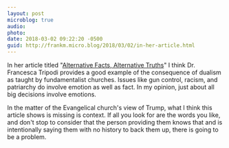 ```yaml
---
layout: post
microblog: true
audio: 
photo: 
date: 2018-03-02 09:22:20 -0500
guid: http://frankm.micro.blog/2018/03/02/in-her-article.html
---
```

In her article titled "[Alternative Facts, Alternative Truths](https://points.datasociety.net/alternative-facts-alternative-truths-ab9d446b06c)" I think Dr. Francesca Tripodi provides a good example of the consequence of dualism as taught by fundamentalist churches. Issues like gun control, racism, and patriarchy do involve emotion as well as fact. In my opinion, just about all big decisions involve emotions. 

In the matter of the Evangelical church's view of Trump, what I think this article shows is missing is context. If all you look for are the words you like, and don't stop to consider that the person providing them knows that and is intentionally saying them with no history to back them up, there is going to be a problem. 
